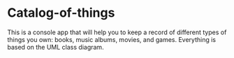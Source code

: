# Catalog-of-things
This is a console app that will help you to keep a record of different types of things you own: books, music albums, movies, and games. Everything is based on the UML class diagram.
